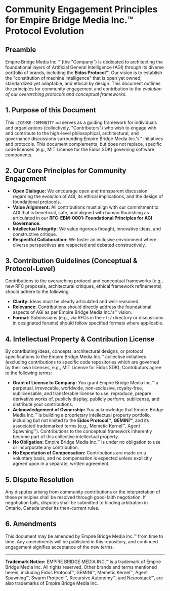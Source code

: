 # Community Engagement Principles for Empire Bridge Media Inc.™ Protocol Evolution

## Preamble

Empire Bridge Media Inc.™ (the "Company") is dedicated to architecting the foundational layers of Artificial General Intelligence (AGI) through its diverse portfolio of brands, including the **Eidos Protocol™**. Our vision is to establish the "constitution of machine intelligence" that is open yet owned, standardized yet adaptable, and ethical by design. This document outlines the principles for community engagement and contribution to the *evolution of our overarching protocols and conceptual frameworks*.

## 1. Purpose of this Document

This `LICENSE-COMMUNITY.md` serves as a guiding framework for individuals and organizations (collectively, "Contributors") who wish to engage with and contribute to the high-level philosophical, architectural, and governance discussions surrounding Empire Bridge Media Inc.'s™ initiatives and protocols. This document complements, but does not replace, specific code licenses (e.g., MIT License for the Eidos SDK) governing software components.

## 2. Our Core Principles for Community Engagement

* **Open Dialogue:** We encourage open and transparent discussion regarding the evolution of AGI, its ethical implications, and the design of foundational protocols.
* **Value Alignment:** All contributions must align with our commitment to AGI that is beneficial, safe, and aligned with human flourishing as articulated in our **RFC-EBM-0001: Foundational Principles for AGI Governance.**
* **Intellectual Integrity:** We value rigorous thought, innovative ideas, and constructive critique.
* **Respectful Collaboration:** We foster an inclusive environment where diverse perspectives are respected and debated constructively.

## 3. Contribution Guidelines (Conceptual & Protocol-Level)

Contributions to the overarching protocol and conceptual frameworks (e.g., new RFC proposals, architectural critiques, ethical framework refinements) should adhere to the following:

* **Clarity:** Ideas must be clearly articulated and well-reasoned.
* **Relevance:** Contributions should directly address the foundational aspects of AGI as per Empire Bridge Media Inc.'s™ vision.
* **Format:** Submissions (e.g., via RFCs in the `rfc/` directory or discussions in designated forums) should follow specified formats where applicable.

## 4. Intellectual Property & Contribution License

By contributing ideas, concepts, architectural designs, or protocol specifications to the Empire Bridge Media Inc.™ collective initiatives (excluding contributions to specific code repositories which are governed by their own licenses, e.g., MIT License for Eidos SDK), Contributors agree to the following terms:

* **Grant of License to Company:** You grant Empire Bridge Media Inc.™ a perpetual, irrevocable, worldwide, non-exclusive, royalty-free, sublicensable, and transferable license to use, reproduce, prepare derivative works of, publicly display, publicly perform, sublicense, and distribute your contributions.
* **Acknowledgement of Ownership:** You acknowledge that Empire Bridge Media Inc.™ is building a proprietary intellectual property portfolio, including but not limited to the **Eidos Protocol™**, **GEMINI™**, and its associated trademarked terms (e.g., Memetic Kernel™, Agent Spawning™). Contributions to the conceptual framework inherently become part of this collective intellectual property.
* **No Obligation:** Empire Bridge Media Inc.™ is under no obligation to use or incorporate any contribution.
* **No Expectation of Compensation:** Contributions are made on a voluntary basis, and no compensation is expected unless explicitly agreed upon in a separate, written agreement.

## 5. Dispute Resolution

Any disputes arising from community contributions or the interpretation of these principles shall be resolved through good-faith negotiation. If negotiation fails, disputes shall be submitted to binding arbitration in  Ontario, Canada under its then-current rules.

## 6. Amendments

This document may be amended by Empire Bridge Media Inc.™ from time to time. Any amendments will be published in this repository, and continued engagement signifies acceptance of the new terms.

---
**Trademark Notice:**
EMPIRE BRIDGE MEDIA INC.™ is a trademark of Empire Bridge Media Inc. All rights reserved. Other brands and terms mentioned herein, including Eidos Protocol™, GEMINI™, Memetic Kernel™, Agent Spawning™, Swarm Protocol™, Recursive Autonomy™, and Neurostack™, are also trademarks of Empire Bridge Media Inc.

